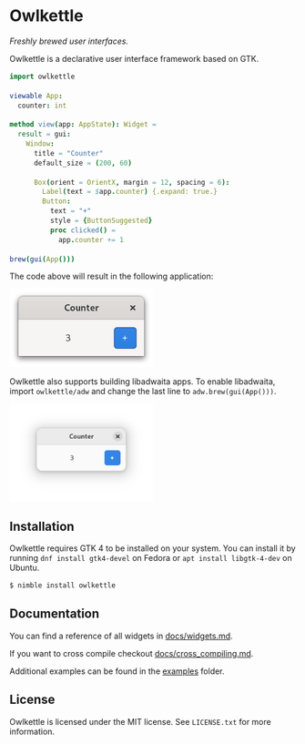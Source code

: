 # Owlkettle
*Freshly brewed user interfaces.*

Owlkettle is a declarative user interface framework based on GTK.

```nim
import owlkettle

viewable App:
  counter: int

method view(app: AppState): Widget =
  result = gui:
    Window:
      title = "Counter"
      default_size = (200, 60)
      
      Box(orient = OrientX, margin = 12, spacing = 6):
        Label(text = $app.counter) {.expand: true.}
        Button:
          text = "+"
          style = {ButtonSuggested}
          proc clicked() =
            app.counter += 1

brew(gui(App()))
```

The code above will result in the following application:

<img alt="Counter Application" src="docs/assets/introduction.png" width="50%" height="50%">

Owlkettle also supports building libadwaita apps.
To enable libadwaita, import `owlkettle/adw` and change the last line to `adw.brew(gui(App()))`.

<img alt="Counter Application using Adwaita Stylesheet" src="docs/assets/introduction_adwaita.png" width="50%" height="50%">

## Installation

Owlkettle requires GTK 4 to be installed on your system.
You can install it by running `dnf install gtk4-devel` on Fedora or `apt install libgtk-4-dev` on Ubuntu.

```bash
$ nimble install owlkettle
```

## Documentation

You can find a reference of all widgets in [docs/widgets.md](docs/widgets.md).

If you want to cross compile checkout [docs/cross_compiling.md](docs/cross_compiling.md).

Additional examples can be found in the [examples](examples) folder.

## License

Owlkettle is licensed under the MIT license.
See `LICENSE.txt` for more information.
